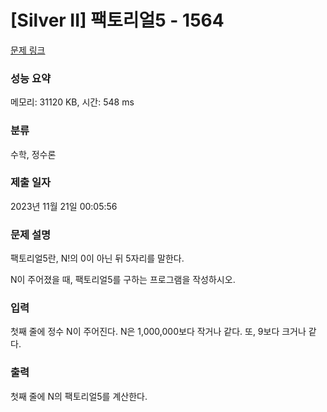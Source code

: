 # [Silver II] 팩토리얼5 - 1564 

[문제 링크](https://www.acmicpc.net/problem/1564) 

### 성능 요약

메모리: 31120 KB, 시간: 548 ms

### 분류

수학, 정수론

### 제출 일자

2023년 11월 21일 00:05:56

### 문제 설명

<p>팩토리얼5란, N!의 0이 아닌 뒤 5자리를 말한다.</p>

<p>N이 주어졌을 때, 팩토리얼5를 구하는 프로그램을 작성하시오.</p>

### 입력 

 <p>첫째 줄에 정수 N이 주어진다. N은 1,000,000보다 작거나 같다. 또, 9보다 크거나 같다.</p>

### 출력 

 <p>첫째 줄에 N의 팩토리얼5를 계산한다.</p>

